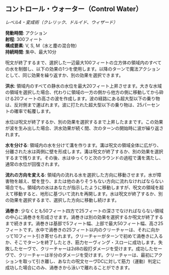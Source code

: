## コントロール・ウォーター（Control Water）
*レベル4・変成術（クレリック、ドルイド、ウィザード）*

**発動時間**: アクション  
**射程**: 300フィート  
**構成要素**: V, S, M（水と塵の混合物）  
**持続時間**: 集中、最大10分

呪文が終了するまで、選択した一辺最大100フィートの立方体の領域内のすべての水を制御し、以下の効果の1つを使用します。以降のターンで魔法アクションとして、同じ効果を繰り返すか、別の効果を選択できます。

**洪水**: 領域内のすべての静水の水位を最大20フィート上昇させます。大きな水域の領域を選択した場合、代わりに領域の一方の側から他方の側に移動してから砕ける20フィートの高さの波を作成します。波の経路にある超大型以下の乗り物は、反対側まで運ばれます。波に打たれた超大型以下の乗り物は、25パーセントの確率で転覆します。

水位は呪文が終了するか、別の効果を選択するまで上昇したままです。この効果が波を生み出した場合、洪水効果が続く間、次のターンの開始時に波が繰り返されます。

**水を分ける**: 領域内の水を分けて溝を作ります。溝は呪文の領域全体に広がり、分離された水は両側に壁を形成します。溝は呪文が終了するか、別の効果を選択するまで残ります。その後、水はゆっくりと次のラウンドの過程で溝を満たし、通常の水位が回復されます。

**流れの方向を変える**: 領域内の流れる水を選択した方向に移動させます。水が障害物を越え、壁を登り、または他のありそうもない方向に流れなければならない場合でも。領域内の水はあなたが指示したように移動しますが、呪文の領域を超えて移動すると、地形に基づいて流れを再開します。水は呪文が終了するか、別の効果を選択するまで、選択した方向に移動し続けます。

**渦巻き**: 少なくとも50フィート四方で25フィートの深さでなければならない領域の中心に渦巻きを形成させます。渦巻きは別の効果を選択するか呪文が終了するまで続きます。渦巻きは基部で5フィート幅、上部で最大50フィート幅、高さ25フィートです。水中で渦巻きの25フィート以内のクリーチャーは、それに向かって10フィート引き寄せられます。クリーチャーがターンで初めて渦巻きに入るか、そこでターンを終了したとき、筋力セーヴィング・スローに成功します。失敗したセーヴで、クリーチャーは2d8の殴打ダメージを受けます。成功したセーヴで、クリーチャーは半分のダメージを受けます。クリーチャーは、最初にアクションを取って引き離し、あなたの呪文セーヴDCに対して筋力（運動）判定に成功した場合にのみ、渦巻きから泳いで離れることができます。